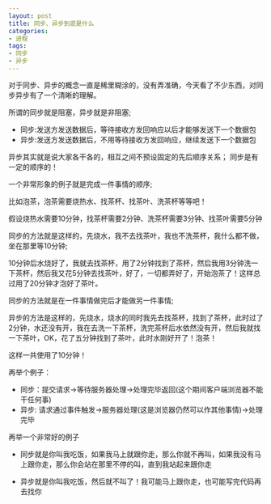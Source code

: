 ```yaml
---
layout: post
title: 同步、异步到底是什么
categories:
- 进程
tags:
- 同步
- 异步
---
```


对于同步、异步的概念一直是稀里糊涂的，没有弄准确，今天看了不少东西，对同步异步有了一个清晰的理解。

所谓的同步就是阻塞，异步就是非阻塞;

* 同步:发送方发送数据后，等待接收方发回响应以后才能够发送下一个数据包
* 异步:发送方发送数据后，不用等待接收方发回响应，继续发送下一个数据包

异步其实就是说大家各干各的，相互之间不预设固定的先后顺序关系；
同步是有一定的顺序的！

一个非常形象的例子就是完成一件事情的顺序;

比如泡茶，泡茶需要烧热水、找茶杯、找茶叶、洗茶杯等等吧！

假设烧热水需要10分钟，找茶杯需要2分钟、洗茶杯需要3分钟、找茶叶需要5分钟

同步的方法就是这样的，先烧水，我不去找茶叶，我也不洗茶杯，我什么都不做，坐在那里等10分钟;

10分钟后水烧好了，我就去找茶杯，用了2分钟找到了茶杯，然后我用3分钟洗一下茶杯，然后我又花5分钟去找茶叶，好了，一切都弄好了，开始泡茶了！这样总过用了20分钟才泡好了茶叶。

同步的方法就是在一件事情做完后才能做另一件事情;

异步的方法是这样的，先烧水，烧水的同时我先去找茶杯，找到了茶杯，此时过了2分钟，水还没有开，我在去洗一下茶杯，洗完茶杯后水依然没有开，然后我就找一下茶叶，OK，花了五分钟找到了茶叶，此时水刚好开了！泡茶！

这样一共使用了10分钟！

再举个例子：

* 同步：提交请求->等待服务器处理->处理完毕返回(这个期间客户端浏览器不能干任何事)
* 异步: 请求通过事件触发->服务器处理(这是浏览器仍然可以作其他事情)->处理完毕

再举一个非常好的例子

* 同步就是你叫我吃饭，如果我马上就跟你走，那么你就不再叫，如果我没有马上跟你走，那么你会站在那里不停的叫，直到我站起来跟你走

* 异步就是你叫我吃饭，然后就不叫了！我可能马上跟你走，也可能写完代码再去找你
